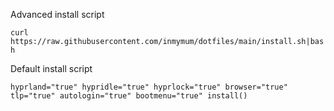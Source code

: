 Advanced install script

`curl https://raw.githubusercontent.com/inmymum/dotfiles/main/install.sh|bash`

Default install script

`hyprland="true" hypridle="true" hyprlock="true" browser="true" tlp="true" autologin="true" bootmenu="true" install()`

